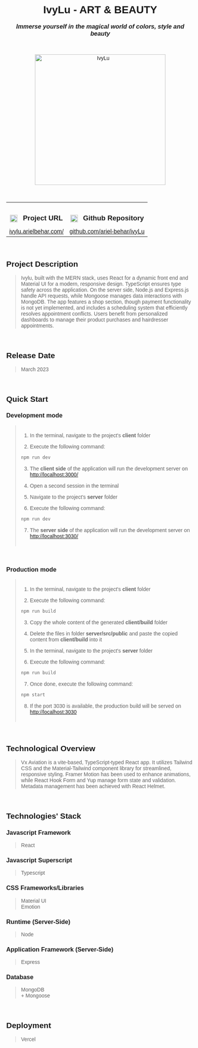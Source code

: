 <link rel="preconnect" href="https://fonts.googleapis.com">
<link rel="preconnect" href="https://fonts.gstatic.com" crossorigin>
<link href="https://fonts.googleapis.com/css2?family=Montserrat:ital,wght@0,100..900;1,100..900&display=swap" rel="stylesheet">

<div style='font-family: "Montserrat", sans-serif; font-optical-sizing: autoм font-weight: 400; font-style: normal;'>

<h1 align="center">IvyLu - ART & BEAUTY</h1>
<h3 align="center" style="margin-top: 1px; text-align: center;" ><em>Immerse yourself in the magical world of colors, style and beauty</em></h3>

<br />

<p align="center">
    <img style="height: 350px; width: auto" alt="IvyLu" src="https://github-repositories-images.s3.eu-central-1.amazonaws.com/ivylu.png">
</p>

<br />

<table align="center" style="width:100%;">
  <tr>
    <th align="center">
        <img align="center" alt="Link" style="height: 20px; width: auto; margin-right: 10px;" src="https://github-repositories-images.s3.eu-central-1.amazonaws.com/link.png">
        <h3 align="center" style="margin-bottom: 10px; display: inline-block;">Project URL</h3>
    </th>
    <th align="center">
        <img align="center" alt="Github" style="height: 20px; width: auto; margin-right: 10px;" src="https://github-repositories-images.s3.eu-central-1.amazonaws.com/github.png">
        <h3 align="center" style="margin-bottom: 10px; display: inline-block;">Github Repository</h3>
    </th>
  </tr>
  <tr>
    <td align="center">
        <a align="center" href="https://ivylu.arielbehar.com/" target="_blank">ivylu.arielbehar.com/</a>
    </td>
    <td align="center">
        <a href="https://github.com/ariel-behar/ivyLu" target="_blank">github.com/ariel-behar/ivyLu</a>
    </td>
  </tr>
</table>

<br />

<h2>Project Description</h2>

<blockquote>
Ivylu, built with the MERN stack, uses React for a dynamic front end and Material UI for a modern, responsive design. TypeScript ensures type safety across the application. On the server side, Node.js and Express.js handle API requests, while Mongoose manages data interactions with MongoDB. The app features a shop section, though payment functionality is not yet implemented, and includes a scheduling system that efficiently resolves appointment conflicts. Users benefit from personalized dashboards to manage their product purchases and hairdresser appointments.
</blockquote>

<br />

<h2>Release Date</h2>

<blockquote>March 2023</blockquote>

<br />

<h2>Quick Start</h2>

<h3>Development mode</h3>

<blockquote style="padding-top:5px; padding-bottom: 5px">

1. In the terminal, navigate to the project's <b>client</b> folder

2. Execute the following command:

```bash
npm run dev
```

3. The <b>client side</b> of the application will run the development server on [http://localhost:3000/](http://localhost:3000/)

4. Open a second session in the terminal

5. Navigate to the project's <b>server</b> folder

6. Execute the following command:

```bash
npm run dev
```

7. The <b>server side</b> of the application will run the development server on [http://localhost:3030/](http://localhost:3030/)
</blockquote>

<br />

<h3>Production mode</h3>

<blockquote style="padding-top:5px; padding-bottom: 5px">

1. In the terminal, navigate to the project's <b>client</b> folder

2. Execute the following command:

```bash
npm run build
```

3. Copy the whole content of the generated <b>client/build</b> folder

4. Delete the files in folder <b>server/src/public</b> and paste the copied content from <b>client/build</b> into it

5. In the terminal, navigate to the project's <b>server</b> folder

6. Execute the following command:

```bash
npm run build
```

7. Once done, execute the following command: 

```bash
npm start
```

8. If the port 3030 is available, the production build will be served on [http://localhost:3030](http://localhost:3030)
</blockquote>

<br />

<h2>Technological Overview</h2>

<blockquote>Vx Aviation is a vite-based, TypeScript-typed React app. It utilizes Tailwind CSS and the Material-Tailwind component library for streamlined, responsive styling. Framer Motion has been used to enhance animations, while React Hook Form and Yup manage form state and validation. Metadata management has been achieved with React Helmet.
</blockquote>

<br />

<h2>Technologies' Stack</h2>

<h3>Javascript Framework</h3> 

<blockquote>React</blockquote>

<h3>Javascript Superscript</h3> 

<blockquote>Typescript</blockquote>

<h3>CSS Frameworks/Libraries</h3>

<blockquote>
Material UI
<br/>
Emotion</blockquote>

<h3>Runtime (Server-Side)</h3>

<blockquote>Node</blockquote>

<h3>Application Framework (Server-Side)</h3>

<blockquote>Express</blockquote>

<h3>Database</h3>

<blockquote>
MongoDB
<br/>
+ Mongoose</blockquote>

<br />

<h2>Deployment</h2>

<blockquote>Vercel</blockquote>

<!-- <br /> -->
<!-- <h2>Specs</h2> -->
